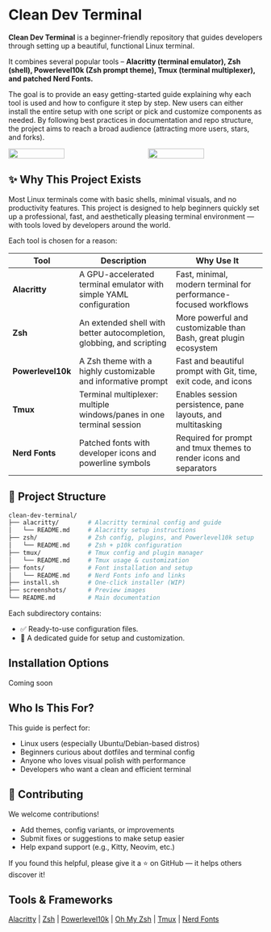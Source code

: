 # Clean Dev Terminal

**Clean Dev Terminal** is a beginner-friendly repository that guides developers through setting up a beautiful, functional Linux terminal. 

It combines several popular tools – **Alacritty (terminal emulator), Zsh (shell), Powerlevel10k (Zsh prompt theme), Tmux (terminal multiplexer), and patched Nerd Fonts.** 

The goal is to provide an easy getting-started guide explaining why each tool is used and how to configure it step by step. New users can either install the entire setup with one script or pick and customize components as needed. By following best practices in documentation and repo structure, the project aims to reach a broad audience (attracting more users, stars, and forks).

<div style="display: flex; gap: 50px;">
    <img src="https://github.com/user-attachments/assets/14290f1b-4e82-46a5-a56c-72b43a72dc68" width="49%"/>
    <img src="https://github.com/user-attachments/assets/719e6da2-2283-4b39-a6de-bd2fc81cb0c3" width="49%"/>

</div>

## ✨ Why This Project Exists

Most Linux terminals come with basic shells, minimal visuals, and no productivity features. This project is designed to help beginners quickly set up a professional, fast, and aesthetically pleasing terminal environment — with tools loved by developers around the world.

Each tool is chosen for a reason:

| Tool              | Description                                                                 | Why Use It                                                                 |
|-------------------|-----------------------------------------------------------------------------|-----------------------------------------------------------------------------|
| **Alacritty**      | A GPU-accelerated terminal emulator with simple YAML configuration         | Fast, minimal, modern terminal for performance-focused workflows           |
| **Zsh**            | An extended shell with better autocompletion, globbing, and scripting       | More powerful and customizable than Bash, great plugin ecosystem           |
| **Powerlevel10k**  | A Zsh theme with a highly customizable and informative prompt               | Fast and beautiful prompt with Git, time, exit code, and icons             |
| **Tmux**           | Terminal multiplexer: multiple windows/panes in one terminal session        | Enables session persistence, pane layouts, and multitasking                |
| **Nerd Fonts**     | Patched fonts with developer icons and powerline symbols                    | Required for prompt and tmux themes to render icons and separators         |


## 📁 Project Structure

```bash
clean-dev-terminal/
├── alacritty/        # Alacritty terminal config and guide
│   └── README.md     # Alacritty setup instructions
├── zsh/              # Zsh config, plugins, and Powerlevel10k setup
│   └── README.md     # Zsh + p10k configuration
├── tmux/             # Tmux config and plugin manager
│   └── README.md     # Tmux usage & customization
├── fonts/            # Font installation and setup
│   └── README.md     # Nerd Fonts info and links
├── install.sh        # One-click installer (WIP)
├── screenshots/      # Preview images
└── README.md         # Main documentation
```

Each subdirectory contains:
- ✅ Ready-to-use configuration files.
- 📖 A dedicated guide for setup and customization.

## Installation Options

Coming soon

## Who Is This For?

This guide is perfect for:
- Linux users (especially Ubuntu/Debian-based distros)
- Beginners curious about dotfiles and terminal config
- Anyone who loves visual polish with performance
- Developers who want a clean and efficient terminal

## 🙌 Contributing

We welcome contributions!
- Add themes, config variants, or improvements
- Submit fixes or suggestions to make setup easier
- Help expand support (e.g., Kitty, Neovim, etc.)

If you found this helpful, please give it a ⭐ on GitHub — it helps others discover it!

## Tools & Frameworks

[Alacritty](https://github.com/alacritty/alacritty) | [Zsh](https://www.zsh.org/) | [Powerlevel10k](https://github.com/romkatv/powerlevel10k) | [Oh My Zsh](https://github.com/ohmyzsh/ohmyzsh) | [Tmux](https://github.com/tmux/tmux) | [Nerd Fonts](https://www.nerdfonts.com/)

